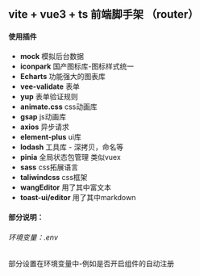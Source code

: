 ## vite + vue3 + ts   前端脚手架  （router）

#### 使用插件

- **mock**  模拟后台数据
- **iconpark**  国产图标库-图标样式统一
- **Echarts**   功能强大的图表库
- **vee-validate**  表单
- **yup**  表单验证规则
- **animate.css**   css动画库
- **gsap**  js动画库
- **axios**   异步请求
- **element-plus**  ui库
- **lodash**   工具库   - 深拷贝，命名等
- **pinia**  全局状态包管理  类似vuex
- **sass**  css拓展语言
- **taliwindcss**  css框架
- **wangEditor**  用了其中富文本
- **toast-ui/editor**   用了其中markdown 





#### 部分说明：

###### 环境变量：.env

部分设置在环境变量中-例如是否开启组件的自动注册

###### 

